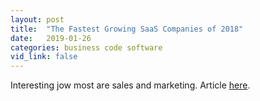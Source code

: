 ```yaml
---
layout: post
title:  "The Fastest Growing SaaS Companies of 2018"
date:   2019-01-26
categories: business code software
vid_link: false
---
```


Interesting jow most are sales and marketing.  Article [here].

[here]: //academyocean.com/blog/post/the-fastest-growing-saas-companies-of-2018